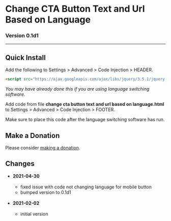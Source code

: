# Change CTA Button Text and Url Based on Language

### Version 0.1d1

---

## Quick Install

Add the following to Settings > Advanced > Code Injection > HEADER.

```html
<script src="https://ajax.googleapis.com/ajax/libs/jquery/3.5.1/jquery.min.js"></script>
```

*You may have already done this if you are using language switching software.*

Add code from file **change cta button text and url based on language.html** to
Settings > Advanced > Code Injection > FOOTER.

Make sure to place this code after the language switching software has run.

## Make a Donation

Please consider [making a donation](https://github.com/tomsWebConsulting/twcsl#make-a-donation).

## Changes

* **2021-04-30**
<br><br>
  * fixed issue with code not changing language for mobile button
  * bumped version to 0.1d1
  <br><br>
* **2021-02-02**
<br><br>
  * initial version
